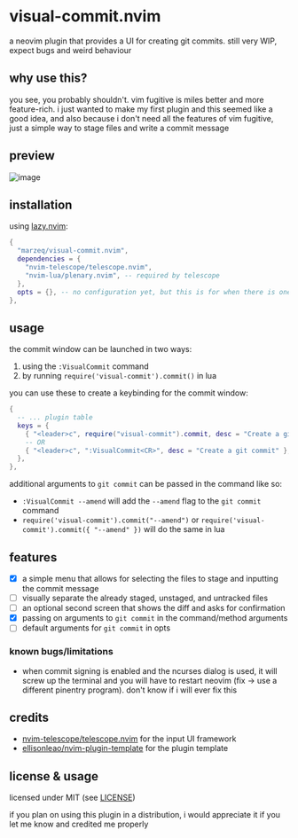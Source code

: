 # visual-commit.nvim

a neovim plugin that provides a UI for creating git commits. still very WIP, expect bugs and weird behaviour

## why use this?

you see, you probably shouldn't. vim fugitive is miles better and more feature-rich. i just wanted to make my first plugin and this seemed like a good idea,
and also because i don't need all the features of vim fugitive, just a simple way to stage files and write a commit message

## preview

![image](https://github.com/user-attachments/assets/8c46d462-b3f9-4140-aaf1-88adb1769765)


## installation

using [lazy.nvim](https://github.com/folke/lazy.nvim):

```lua
{
  "marzeq/visual-commit.nvim",
  dependencies = {
    "nvim-telescope/telescope.nvim",
    "nvim-lua/plenary.nvim", -- required by telescope
  },
  opts = {}, -- no configuration yet, but this is for when there is one
},
```

## usage

the commit window can be launched in two ways:

1. using the `:VisualCommit` command
2. by running `require('visual-commit').commit()` in lua

you can use these to create a keybinding for the commit window:

```lua
{
  -- ... plugin table
  keys = {
    { "<leader>c", require("visual-commit").commit, desc = "Create a git commit" },
    -- OR
    { "<leader>c", ":VisualCommit<CR>", desc = "Create a git commit" },
  },
},
```

additional arguments to `git commit` can be passed in the command like so:

- `:VisualCommit --amend` will add the `--amend` flag to the `git commit` command
- `require('visual-commit').commit("--amend")` or `require('visual-commit').commit({ "--amend" })` will do the same in lua

## features

- [x] a simple menu that allows for selecting the files to stage and inputting the commit message
- [ ] visually separate the already staged, unstaged, and untracked files
- [ ] an optional second screen that shows the diff and asks for confirmation
- [x] passing on arguments to `git commit` in the command/method arguments
- [ ] default arguments for `git commit` in opts

### known bugs/limitations

- when commit signing is enabled and the ncurses dialog is used, it will screw up the terminal and you will have to restart neovim (fix -> use a different pinentry program). don't know if i will ever fix this

## credits

- [nvim-telescope/telescope.nvim](telescope.nvim) for the input UI framework
- [ellisonleao/nvim-plugin-template](https://github.com/ellisonleao/nvim-plugin-template) for the plugin template

## license & usage

licensed under MIT (see [LICENSE](LICENSE))

if you plan on using this plugin in a distribution, i would appreciate it if you let me know and credited me properly

